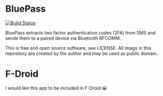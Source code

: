 BluePass
========

[![Build Status](https://app.travis-ci.com/boon-code/bluepass.svg)](https://app.travis-ci.com/github/boon-code/bluepass)

BluePass extracts two factor authentication codes (2FA) from SMS and sends them
to a paired device via Bluetooth RFCOMM.

This is free and open source software, see LICENSE.
All imags in this repository are created by the author and may be used as public domain.


# F-Droid

I would like this app to be included in F-Droid 😀
